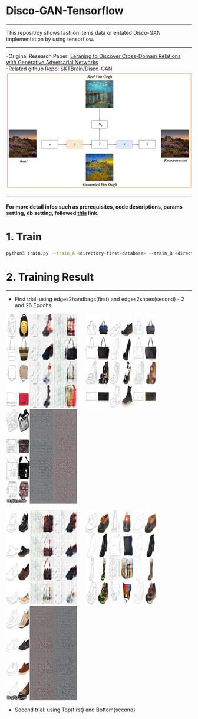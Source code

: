 # Disco-GAN-Tensorflow
***
This repositroy shows fashion items data orientated Disco-GAN implementation by using tensorflow.
***
  -Original Research Paper: [Leraning to Discover Cross-Domain Relations with Generative Adversarial Networks](https://arxiv.org/pdf/1703.05192.pdf)<br>
  -Related github Repo: [SKTBrain/Disco-GAN](https://github.com/SKTBrain/DiscoGAN)
![Disco-GAN](https://github.com/hogyun3709/Disco-GAN-Tensorflow/blob/master/docs/Disco-GAN-explain.jpeg)
***

#### For more detail infos such as prerequisites, code descriptions, params setting, db setting, followed [this](https://github.com/HyeongminLEE/Tensorflow_DiscoGAN) link.

# 1. Train
```bash
python3 train.py --train_A <directory-first-database> --train_B <directory-second-databse --epochs <#> --batch_size <#>
```

# 2. Training Result
***

- First trial: using edges2handbags(first) and edges2shoes(second) - 2 and 26 Epochs

![hb-s-hs-img](https://github.com/hogyun3709/Disco-GAN-Tensorflow/blob/master/output/output_hb_s_hb_EP002_Batch000000.jpg)&nbsp;&nbsp;&nbsp;&nbsp;&nbsp;
![hb-s-hb-img](https://github.com/hogyun3709/Disco-GAN-Tensorflow/blob/master/output/output_hb_s_hb_EP026_Batch000000.jpg)&nbsp;&nbsp;&nbsp;&nbsp;&nbsp;
![hb-s-hb-gif](https://github.com/hogyun3709/Disco-GAN-Tensorflow/blob/master/docs/hb-shoes-hb.gif)

![s-hb-s-img](https://github.com/hogyun3709/Disco-GAN-Tensorflow/blob/master/output/output_s_hb_s_EP002_Batch000000.jpg)&nbsp;&nbsp;&nbsp;&nbsp;&nbsp;
![s-hb-s-img](https://github.com/hogyun3709/Disco-GAN-Tensorflow/blob/master/output/output_s_hb_s_EP026_Batch000000.jpg)&nbsp;&nbsp;&nbsp;&nbsp;&nbsp;
![s-hb-s-gif](https://github.com/hogyun3709/Disco-GAN-Tensorflow/blob/master/docs/shoes-hb-shoes.gif)

- Second trial: using Top(first) and Bottom(second)
